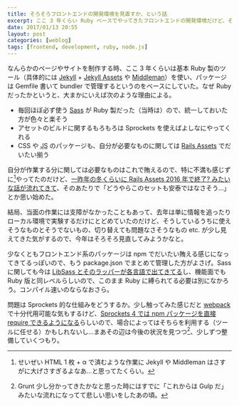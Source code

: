 ```yaml
---
title: そろそろフロントエンドの開発環境を見直すか、という話
excerpt: ここ 3 年くらい Ruby ベースでやってきたフロントエンドの開発環境だけど、そろそろ見直してみようかなと思ってる。少なくともパッケージ管理は npm に移行して、Sass も LibSass でコンパイルする方向で。問題は「アレ」をどうするか。
date: 2017/01/13 20:55
layout: post
categories: [weblog]
tags: [frontend, development, ruby, node.js]
---
```

なんらかのページやサイトを制作する時、ここ 3 年くらいは基本 Ruby 製のツール（具体的には [Jekyll][] + [Jekyll Assets][jekyll-assets] や [Middleman][]）を使い、パッケージは Gemfile 書いて bundler で管理するというのをベースにしていた。なぜ Ruby だったかというと、大まかにいえば次のような理由による。

- 毎回ほぼ必ず使う [Sass][] が Ruby 製だった（当時は）ので、統一しておいた方が色々と楽そう
- アセットのビルドに関するもろもろは Sprockets を使えばよしなにやってくれる
- CSS や <abbr title="JavaScript">JS</abbr> のパッケージも、自分が必要なものに関しては [Rails Assets][rails-assets] でだいたい揃う

自分が作業する分に関しては必要なものはこれで賄えるので、特に不満も感じずに[^1]やってたのだけど、[一昨年の冬くらいに Rails Assets 2016 年で終了? みたいな話が流れてきて][future-of-rails-assets]、そのあたりで「どうやらこのセットも安泰ではなさそう…」とか思い始めた。

結局、当面の作業には支障がなかったこともあって、去年は単に情報を追ったりローカル環境で実験するだけにとどめていたのだけど、そうしているうちに使えそうなものとそうでないもの、切り替えても問題なさそうなもの etc. が少し見えてきた気がするので、今年はそろそろ見直してみようかなと。

少なくともフロントエンド系のパッケージは npm でだいたい賄える感じになってきてるっぽいので、もう package.json でまとめて管理した方がよさげ。Sass に関しても今は [LibSass とそのラッパーが各言語で出てきてる][libsass]し、機能面でも Ruby 版と同レベルらしいので、このまま Ruby に縛られてる必要は別になかろう。コンパイル速いのならなおさら。

問題は Sprockets 的な仕組みをどうするか。少し触ってみた感じだと [webpack][] で十分代用可能な気もするけど、[Sprockets 4 では npm パッケージを直接 require できるようになる][sprockets4]らしいので、場合によってはそちらを利用する（ツールに任せる）かもしれないし…まあその辺は今後の状況を見つつ[^2]、少しずつ整備していくつもり。


[^1]: せいぜい HTML 1 枚 + α で済むような作業に Jekyll や Middleman はさすがに大げさすぎるよなあ…と思ってたくらい。
[^2]: Grunt 少し分かってきたかなと思った時にはすでに「これからは Gulp だ」みたいな流れになってて悲しい思いをしたあの頃。


[Jekyll]: https://jekyllrb.com/
[jekyll-assets]: https://jekyll.github.io/jekyll-assets/
[Middleman]: https://middlemanapp.com/
[Sass]: http://sass-lang.com/
[rails-assets]: https://rails-assets.org/
[future-of-rails-assets]: https://github.com/tenex/rails-assets/issues/291
[libsass]: http://sass-lang.com/libsass/
[webpack]: https://webpack.github.io/
[sprockets4]: http://qiita.com/itkrt2y/items/e1a139edb70c14e37399
